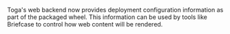 Toga's web backend now provides deployment configuration information as part of the packaged wheel. This information can be used by tools like Briefcase to control how web content will be rendered.

